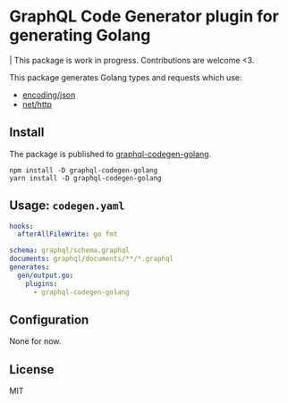 # GraphQL Code Generator plugin for generating Golang

| This package is work in progress. Contributions are welcome <3.

This package generates Golang types and requests which use:

- [encoding/json](https://pkg.go.dev/encoding/json)
- [net/http](https://pkg.go.dev/net/http)

## Install

The package is published to [graphql-codegen-golang](https://www.npmjs.com/package/graphql-codegen-golang).

```
npm install -D graphql-codegen-golang
yarn install -D graphql-codegen-golang
```

## Usage: `codegen.yaml`

```yaml
hooks:
  afterAllFileWrite: go fmt

schema: graphql/schema.graphql
documents: graphql/documents/**/*.graphql
generates:
  gen/output.go:
    plugins:
      - graphql-codegen-golang
```

## Configuration

None for now.

## License

MIT
